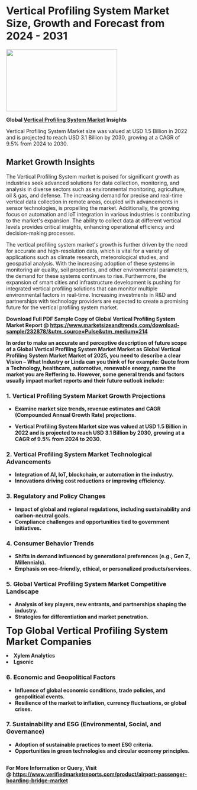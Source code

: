 <H1>Vertical Profiling System Market Size, Growth and Forecast from 2024 - 2031</H1><img class="aligncenter size-medium wp-image-584254" src="https://thirdeyenews.in/wp-content/uploads/2024/09/Global-Market-Research-300x168.jpeg" alt="" width="300" height="168" /><p><strong>Global&nbsp;<a href="https://www.marketsizeandtrends.com/download-sample/232878/&amp;utm_source=Pulse&amp;utm_medium=214">Vertical Profiling System Market</a> Insights</strong></p><p>Vertical Profiling System Market size was valued at USD 1.5 Billion in 2022 and is projected to reach USD 3.1 Billion by 2030, growing at a CAGR of 9.5% from 2024 to 2030.</p><p><h2>Market Growth Insights</h2> <p>The Vertical Profiling System market is poised for significant growth as industries seek advanced solutions for data collection, monitoring, and analysis in diverse sectors such as environmental monitoring, agriculture, oil & gas, and defense. The increasing demand for precise and real-time vertical data collection in remote areas, coupled with advancements in sensor technologies, is propelling the market. Additionally, the growing focus on automation and IoT integration in various industries is contributing to the market's expansion. The ability to collect data at different vertical levels provides critical insights, enhancing operational efficiency and decision-making processes.</p> <p><strong></strong></p> <p>The vertical profiling system market's growth is further driven by the need for accurate and high-resolution data, which is vital for a variety of applications such as climate research, meteorological studies, and geospatial analysis. With the increasing adoption of these systems in monitoring air quality, soil properties, and other environmental parameters, the demand for these systems continues to rise. Furthermore, the expansion of smart cities and infrastructure development is pushing for integrated vertical profiling solutions that can monitor multiple environmental factors in real-time. Increasing investments in R&D and partnerships with technology providers are expected to create a promising future for the vertical profiling system market.</p> <p><strong></p><p><span class=""><strong>Download Full PDF Sample Copy of Global Vertical Profiling System Market Report</strong> @ <a href="https://www.marketsizeandtrends.com/download-sample/232878/&amp;utm_source=Pulse&amp;utm_medium=214" target="_blank">https://www.marketsizeandtrends.com/download-sample/232878/&amp;utm_source=Pulse&amp;utm_medium=214</a></span></p><p>In order to make an accurate and perceptive description of future scope of a Global&nbsp;Vertical Profiling System Market Market as Global&nbsp;Vertical Profiling System Market Market of 2025, you need to describe a clear Vision &ndash; What Industry or Linda can you think of for example: Quote from a Technology, healthcare, automotive, renewable energy, name the market you are Reffering to. However, some general trends and factors usually impact market reports and their future outlook include:</p><h3>1.&nbsp;<strong>Vertical Profiling System Market Growth Projections</strong></h3><ul><li>Examine market size trends, revenue estimates and CAGR (Compounded Annual Growth Rate) projections.</li><li><p>Vertical Profiling System Market size was valued at USD 1.5 Billion in 2022 and is projected to reach USD 3.1 Billion by 2030, growing at a CAGR of 9.5% from 2024 to 2030.</p></li></ul><h3>2.&nbsp;<strong>Vertical Profiling System Market Technological Advancements</strong></h3><ul><li>Integration of AI, IoT, blockchain, or automation in the industry.</li><li>Innovations driving cost reductions or improving efficiency.</li></ul><h3>3.&nbsp;<strong>Regulatory and Policy Changes</strong></h3><ul><li>Impact of global and regional regulations, including sustainability and carbon-neutral goals.</li><li>Compliance challenges and opportunities tied to government initiatives.</li></ul><h3>4.&nbsp;<strong>Consumer Behavior Trends</strong></h3><ul><li>Shifts in demand influenced by generational preferences (e.g., Gen Z, Millennials).</li><li>Emphasis on eco-friendly, ethical, or personalized products/services.</li></ul><h3>5.&nbsp;<strong>Global Vertical Profiling System Market Competitive Landscape</strong></h3><ul><li>Analysis of key players, new entrants, and partnerships shaping the industry.</li><li>Strategies for differentiation and market penetration.</li></ul><p data-pm-slice="1 1 []"><span style="color: inherit; font-family: inherit; font-size: 25px;">Top Global Vertical Profiling System Market Companies</span></p><div class="" data-test-id=""><p><li>Xylem Analytics</li><li> Lgsonic</li></p></div><h3>6.&nbsp;<strong>Economic and Geopolitical Factors</strong></h3><ul><li>Influence of global economic conditions, trade policies, and geopolitical events.</li><li>Resilience of the market to inflation, currency fluctuations, or global crises.</li></ul><h3>7.&nbsp;<strong>Sustainability and ESG (Environmental, Social, and Governance)</strong></h3><ul><li>Adoption of sustainable practices to meet ESG criteria.</li><li>Opportunities in green technologies and circular economy principles.</li></ul><h2><strong style="font-size: 14px;">For More Information or Query, Visit @&nbsp;</strong><a style="background-color: #ffffff; font-size: 14px;" href="https://www.marketsizeandtrends.com/report/vertical-profiling-system-market/" target="_blank">https://www.verifiedmarketreports.com/product/airport-passenger-boarding-bridge-market</a></h2>
